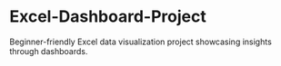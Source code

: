 # Excel-Dashboard-Project
Beginner-friendly Excel data visualization project showcasing insights through dashboards.
